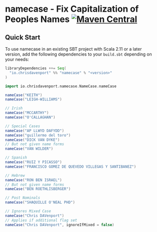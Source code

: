 # namecase - Fix Capitalization of Peoples Names [![Maven Central](https://maven-badges.herokuapp.com/maven-central/io.chrisdavenport/namecase_2.13/badge.svg)](https://maven-badges.herokuapp.com/maven-central/io.chrisdavenport/namecase_2.13)
## Quick Start

To use namecase in an existing SBT project with Scala 2.11 or a later version, add the following dependencies to your
`build.sbt` depending on your needs:

```scala
libraryDependencies ++= Seq(
  "io.chrisdavenport" %% "namecase" % "<version>"
)
```

```scala mdoc
import io.chrisdavenport.namecase.NameCase.nameCase

nameCase("KEITH")
nameCase("LEIGH-WILLIAMS")

// Irish
nameCase("MCCARTHY")
nameCase("O'CALLAGHAN")

// Special Cases
nameCase("AP LLWYD DAFYDD")
nameCase("guillermo del toro")
nameCase("DICK VAN DYKE")
// But not given name forms
nameCase("VAN WILDER")

// Spanish
nameCase("RUIZ Y PICASSO")
nameCase("FRANCISCO GOMEZ DE QUEVEDO VILLEGAS Y SANTIBANEZ")

// Hebrew
nameCase("RON BEN ISRAEL")
// But not given name forms
nameCase("BEN ROETHLISBERGER")

// Post Nominals
nameCase("SHAQUILLE O'NEAL PHD")

// Ignores Mixed Case
nameCase("Chris DAVenport")
// Applies if additional flag set
nameCase("Chris DAVenport", ignoreIfMixed = false)
```
